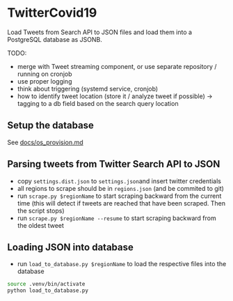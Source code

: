 # TwitterCovid19

Load Tweets from Search API to JSON files and load them into a PostgreSQL database as JSONB.

TODO:

* merge with Tweet streaming component, or use separate repository / running on cronjob
* use proper logging
* think about triggering (systemd service, cronjob)
* how to identify tweet location (store it / analyze tweet if possible) -> tagging to a db field based on the search query location

## Setup the database
See [docs/os_provision.md](docs/os_provision.md)


## Parsing tweets from Twitter Search API to JSON
* copy `settings.dist.json` to `settings.json`and insert twitter credentials
* all regions to scrape should be in `regions.json` (and be commited to git)
* run `scrape.py $regionName` to start scraping backward from the current time (this will detect if tweets are reached that have been scraped. Then the script stops)
* run `scrape.py $regionName --resume` to start scraping backward from the oldest tweet

## Loading JSON into database

* run `load_to_database.py $regionName` to load the respective files into the database
```bash
source .venv/bin/activate
python load_to_database.py

```